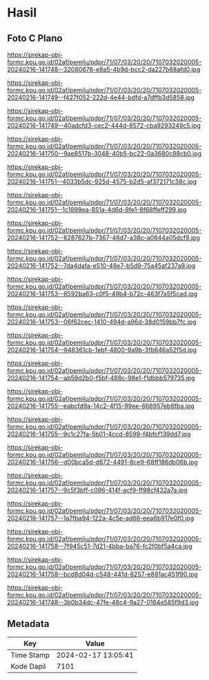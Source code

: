 # Hasil

## Foto C Plano

https://sirekap-obj-formc.kpu.go.id/02af/pemilu/pdpr/71/07/03/20/20/7107032020005-20240216-141748--32080678-e8a5-4b9d-bcc2-da227b68afd0.jpg

https://sirekap-obj-formc.kpu.go.id/02af/pemilu/pdpr/71/07/03/20/20/7107032020005-20240216-141749--f427f052-222d-4e44-bdfd-a7dffb3d5858.jpg

https://sirekap-obj-formc.kpu.go.id/02af/pemilu/pdpr/71/07/03/20/20/7107032020005-20240216-141749--40adcfd3-cec2-444d-8572-cba9293249c5.jpg

https://sirekap-obj-formc.kpu.go.id/02af/pemilu/pdpr/71/07/03/20/20/7107032020005-20240216-141750--9ae8517b-3048-40b5-bc22-0a3680c88cb0.jpg

https://sirekap-obj-formc.kpu.go.id/02af/pemilu/pdpr/71/07/03/20/20/7107032020005-20240216-141751--4033b5dc-925d-4575-b2d5-af372171c38c.jpg

https://sirekap-obj-formc.kpu.go.id/02af/pemilu/pdpr/71/07/03/20/20/7107032020005-20240216-141751--1c1899ea-851a-4d6d-8fe1-8f68ffeff299.jpg

https://sirekap-obj-formc.kpu.go.id/02af/pemilu/pdpr/71/07/03/20/20/7107032020005-20240216-141752--8287627b-7367-46d7-a38c-a0844a05dcf9.jpg

https://sirekap-obj-formc.kpu.go.id/02af/pemilu/pdpr/71/07/03/20/20/7107032020005-20240216-141752--7da4dafa-e510-48e7-b5d9-75a45af237a9.jpg

https://sirekap-obj-formc.kpu.go.id/02af/pemilu/pdpr/71/07/03/20/20/7107032020005-20240216-141753--8592ba63-c0f5-49b4-b72c-463f7a5f5cad.jpg

https://sirekap-obj-formc.kpu.go.id/02af/pemilu/pdpr/71/07/03/20/20/7107032020005-20240216-141753--06f62cec-1410-494d-a96d-38d0159bb7fc.jpg

https://sirekap-obj-formc.kpu.go.id/02af/pemilu/pdpr/71/07/03/20/20/7107032020005-20240216-141754--948361cb-1ebf-4800-9a9b-3fb646a52f5d.jpg

https://sirekap-obj-formc.kpu.go.id/02af/pemilu/pdpr/71/07/03/20/20/7107032020005-20240216-141754--ab59d2b0-f5bf-488c-98e1-f1dbbb579735.jpg

https://sirekap-obj-formc.kpu.go.id/02af/pemilu/pdpr/71/07/03/20/20/7107032020005-20240216-141755--eabcfd9a-14c2-4f15-99ee-666957eb6fba.jpg

https://sirekap-obj-formc.kpu.go.id/02af/pemilu/pdpr/71/07/03/20/20/7107032020005-20240216-141755--9c1c27fa-5b01-4ccd-8599-f4bfcf139dd7.jpg

https://sirekap-obj-formc.kpu.go.id/02af/pemilu/pdpr/71/07/03/20/20/7107032020005-20240216-141756--d00bca5d-d672-4491-8ce9-68ff186db06b.jpg

https://sirekap-obj-formc.kpu.go.id/02af/pemilu/pdpr/71/07/03/20/20/7107032020005-20240216-141757--9c5f3bff-c096-414f-acf9-ff98cf432a7a.jpg

https://sirekap-obj-formc.kpu.go.id/02af/pemilu/pdpr/71/07/03/20/20/7107032020005-20240216-141757--1a7fba94-122a-4c5e-ad66-eea6b917e0f0.jpg

https://sirekap-obj-formc.kpu.go.id/02af/pemilu/pdpr/71/07/03/20/20/7107032020005-20240216-141758--7f945c51-7d21-4bba-ba76-fc2f0bf5a4ca.jpg

https://sirekap-obj-formc.kpu.go.id/02af/pemilu/pdpr/71/07/03/20/20/7107032020005-20240216-141758--bcd8d04d-c548-441d-8257-e891ac451f90.jpg

https://sirekap-obj-formc.kpu.go.id/02af/pemilu/pdpr/71/07/03/20/20/7107032020005-20240216-141748--3b0b34dc-47fe-48c4-9a27-0164e585f9d3.jpg


## Metadata

| Key        | Value               |
| ---------- | ------------------- |
| Time Stamp | 2024-02-17 13:05:41 |
| Kode Dapil | 7101                |



